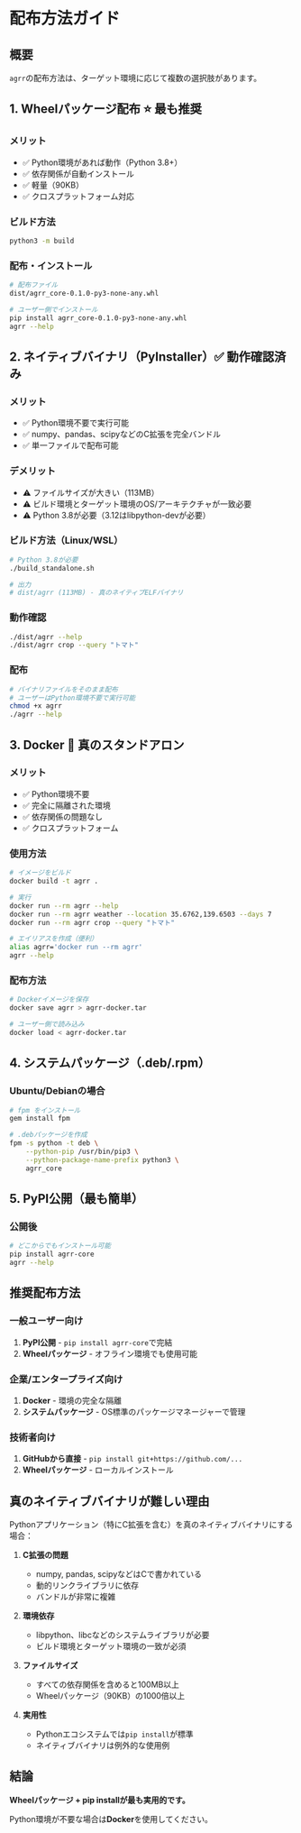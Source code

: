 # 配布方法ガイド

## 概要

`agrr`の配布方法は、ターゲット環境に応じて複数の選択肢があります。

## 1. Wheelパッケージ配布 ⭐️ **最も推奨**

### メリット
- ✅ Python環境があれば動作（Python 3.8+）
- ✅ 依存関係が自動インストール
- ✅ 軽量（90KB）
- ✅ クロスプラットフォーム対応

### ビルド方法
```bash
python3 -m build
```

### 配布・インストール
```bash
# 配布ファイル
dist/agrr_core-0.1.0-py3-none-any.whl

# ユーザー側でインストール
pip install agrr_core-0.1.0-py3-none-any.whl
agrr --help
```

## 2. ネイティブバイナリ（PyInstaller）✅ **動作確認済み**

### メリット
- ✅ Python環境不要で実行可能
- ✅ numpy、pandas、scipyなどのC拡張を完全バンドル
- ✅ 単一ファイルで配布可能

### デメリット
- ⚠️ ファイルサイズが大きい（113MB）
- ⚠️ ビルド環境とターゲット環境のOS/アーキテクチャが一致必要
- ⚠️ Python 3.8が必要（3.12はlibpython-devが必要）

### ビルド方法（Linux/WSL）
```bash
# Python 3.8が必要
./build_standalone.sh

# 出力
# dist/agrr (113MB) - 真のネイティブELFバイナリ
```

### 動作確認
```bash
./dist/agrr --help
./dist/agrr crop --query "トマト"
```

### 配布
```bash
# バイナリファイルをそのまま配布
# ユーザーはPython環境不要で実行可能
chmod +x agrr
./agrr --help
```

## 3. Docker 🐳 **真のスタンドアロン**

### メリット
- ✅ Python環境不要
- ✅ 完全に隔離された環境
- ✅ 依存関係の問題なし
- ✅ クロスプラットフォーム

### 使用方法
```bash
# イメージをビルド
docker build -t agrr .

# 実行
docker run --rm agrr --help
docker run --rm agrr weather --location 35.6762,139.6503 --days 7
docker run --rm agrr crop --query "トマト"

# エイリアスを作成（便利）
alias agrr='docker run --rm agrr'
agrr --help
```

### 配布方法
```bash
# Dockerイメージを保存
docker save agrr > agrr-docker.tar

# ユーザー側で読み込み
docker load < agrr-docker.tar
```

## 4. システムパッケージ（.deb/.rpm）

### Ubuntu/Debianの場合
```bash
# fpm をインストール
gem install fpm

# .debパッケージを作成
fpm -s python -t deb \
    --python-pip /usr/bin/pip3 \
    --python-package-name-prefix python3 \
    agrr_core
```

## 5. PyPI公開（最も簡単）

### 公開後
```bash
# どこからでもインストール可能
pip install agrr-core
agrr --help
```

## 推奨配布方法

### 一般ユーザー向け
1. **PyPI公開** - `pip install agrr-core`で完結
2. **Wheelパッケージ** - オフライン環境でも使用可能

### 企業/エンタープライズ向け
1. **Docker** - 環境の完全な隔離
2. **システムパッケージ** - OS標準のパッケージマネージャーで管理

### 技術者向け
1. **GitHubから直接** - `pip install git+https://github.com/...`
2. **Wheelパッケージ** - ローカルインストール

## 真のネイティブバイナリが難しい理由

Pythonアプリケーション（特にC拡張を含む）を真のネイティブバイナリにする場合：

1. **C拡張の問題**
   - numpy, pandas, scipyなどはCで書かれている
   - 動的リンクライブラリに依存
   - バンドルが非常に複雑

2. **環境依存**
   - libpython、libcなどのシステムライブラリが必要
   - ビルド環境とターゲット環境の一致が必須

3. **ファイルサイズ**
   - すべての依存関係を含めると100MB以上
   - Wheelパッケージ（90KB）の1000倍以上

4. **実用性**
   - Pythonエコシステムでは`pip install`が標準
   - ネイティブバイナリは例外的な使用例

## 結論

**Wheelパッケージ + pip installが最も実用的です。**

Python環境が不要な場合は**Docker**を使用してください。

